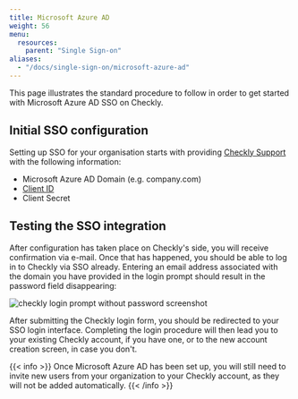 ```yaml
---
title: Microsoft Azure AD
weight: 56
menu:
  resources:
    parent: "Single Sign-on"
aliases:
  - "/docs/single-sign-on/microsoft-azure-ad"
---
```


This page illustrates the standard procedure to follow in order to get started with Microsoft Azure AD SSO on Checkly.

## Initial SSO configuration

Setting up SSO for your organisation starts with providing [Checkly Support](mailto:support@checklyhq.com) with the following information:

- Microsoft Azure AD Domain (e.g. company.com)
- [Client ID](https://auth0.com/docs/connections/enterprise/azure-active-directory)
- Client Secret

## Testing the SSO integration

After configuration has taken place on Checkly's side, you will receive confirmation via e-mail. Once that has happened, you should be able to log in to Checkly via SSO already. Entering an email address associated with the domain you have provided in the login prompt should result in the password field disappearing:

![checkly login prompt without password screenshot](/docs/images/single-sign-on/checkly-login-prompt-sso.png)

After submitting the Checkly login form, you should be redirected to your SSO login interface. Completing the login procedure will then lead you to your existing Checkly account, if you have one, or to the new account creation screen, in case you don't.

{{< info >}}
Once Microsoft Azure AD has been set up, you will still need to invite new users from your organization to your Checkly account, as they will not be added automatically.
{{< /info >}}
